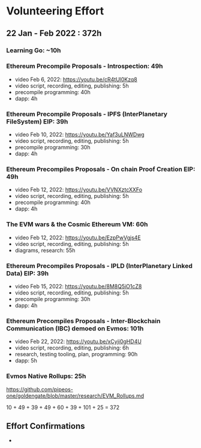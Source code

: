 # Volunteering Effort

## 22 Jan - Feb 2022 : 372h

### Learning Go: ~10h

### Ethereum Precompile Proposals - Introspection: 49h

- video Feb 6, 2022: https://youtu.be/cR4tUl0Kzq8
- video script, recording, editing, publishing: 5h
- precompile programming: 40h
- dapp: 4h

### Ethereum Precompile Proposals - IPFS (InterPlanetary FileSystem) EIP: 39h

- video Feb 10, 2022: https://youtu.be/Yaf3uLNWDwg
- video script, recording, editing, publishing: 5h
- precompile programming: 30h
- dapp: 4h

### Ethereum Precompiles Proposals - On chain Proof Creation EIP: 49h

- video Feb 12, 2022: https://youtu.be/VVNXztcXXFo
- video script, recording, editing, publishing: 5h
- precompile programming: 40h
- dapp: 4h

### The EVM wars & the Cosmic Ethereum VM: 60h

- video Feb 12, 2022: https://youtu.be/EzpPwVgjs4E
- video script, recording, editing, publishing: 5h
- diagrams, research: 55h

### Ethereum Precompiles Proposals - IPLD (InterPlanetary Linked Data) EIP: 39h

- video Feb 15, 2022: https://youtu.be/8M8Q5iO1cZ8
- video script, recording, editing, publishing: 5h
- precompile programming: 30h
- dapp: 4h

### Ethereum Precompiles Proposals - Inter-Blockchain Communication (IBC) demoed on Evmos: 101h

- video Feb 22, 2022: https://youtu.be/xCyji0gHD4U
- video script, recording, editing, publishing: 6h
- research, testing tooling, plan, programming: 90h
- dapp: 5h

### Evmos Native Rollups: 25h

https://github.com/pipeos-one/goldengate/blob/master/research/EVM_Rollups.md


10 + 49 + 39 + 49 + 60 + 39 + 101 + 25 = 372

## Effort Confirmations

- 
